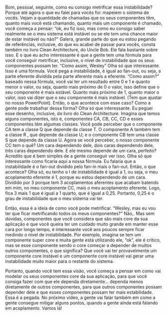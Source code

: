 Bom, pessoal, seguinte, como eu consigo metrificar essa instabilidade? Porque até agora o que eu falei para vocês foi: mapeiem o sistema de vocês. Vejam a quantidade de chamadas que os seus componentes têm, quanto mais você está chamando, quanto mais um componente é chamado, você começa a pensar: “ok, eu fiz isso, mas como eu consigo saber realmente se o meu sistema está instável ou se ele tem uma chance maior de estar instável ou não?” Galera, grande parte do que eu estou pegando de referências, inclusive, do que eu acabei de passar para vocês, consta também no livro Clean Architecture, do Uncle Bob. Ele fala bastante sobre isso. E o que eu acho interessante é que a gente tem uma fórmula para você conseguir metrificar, inclusive, o nível de instabilidade que os seus componentes possam ter. “Como assim, Wesley” Olha só que interessante. Isso é uma fórmula. Você pega a instabilidade, é igual ao fan-out, ou seja, a parte eferente dividida pela parte aferente mais a eferente. “Como assim?”  baseado nessa fórmula, você vai ter um resultado entre 0 e 1 e quanto menor o valor, ou seja, quanto mais próximo de 0 o valor, isso define que o seu componente é mais estável. Quanto mais próximo de 1, quanto maior o valor, isso vai dizer que o seu componente é mais instável. (Tem que ajustar no nosso PowerPoint). Então, o que acontece com esse caso? Como a gente pode trabalhar dessa forma? Olha só que interessante. Eu peguei esse desenho, inclusive, do livro do Clean Architecture. Imagina que temos alguns componentes, isto é, componentes CA, CB, CC, CD e esses componentes têm algumas classes.  Você pode perceber que o componente CA tem a classe Q que depende da classe T. O componente A também tem a classe R , que depende da classe U; e o componente CB tem uma classe S que depende da classe U. Agora se você perceber, o nosso componente CC tem o quê? Um cara dependendo dele, dois caras dependendo dele, três caras dependendo dele. E ele mesmo depende de um cara, perfeito? Acredito que é bem simples de a gente conseguir ver isso. Olha só que interessante como ficaria aqui a nossa fórmula. Eu falaria que a instabilidade é o fan-out dividido pelo fan-in mais o fan-out. Então, o que acontece? Olha só, eu tenho o I de instabilidade é igual a 1, ou seja, o meu acoplamento eferente é 1, porque eu estou dependendo de um cara. Dividido por 3 porque tem 3 acoplamentos aferentes que acabam batendo em mim, no meu componente CC, mais o meu acoplamento eferente. Logo, fica 3 mais 1 que é igual a 1 quarto, que é igual a 0,25. Portanto, 0,25 é o grau de instabilidade que o meu sistema vai ter.

Então, essa é a ideia de como você pode metrificar. “Wesley, mas eu vou ter que ficar metrificando todos os meus componentes?” Não,. Mas sem dúvidas, componentes que você considera que são mais core da sua aplicação e que você queira ter um cuidado muito grande em manter esse cara por longo tempo, é interessante você aos poucos sempre ficar medindo o nível de instabilidade. Por exemplo, imagina se tem um componente super core e muita gente está utilizando ele, “ok”, ele é crítico, mas se esse componente sendo o core começar a depender de muitos outros componentes, o que significa? Que você vai ter provavelmente um componente core instável e um componente core instável vai gerar uma instabilidade muito maior para o restante do sistema.

Portanto, quando você tem essa visão, você começa a pensar em como vai modelar os seus componentes core da sua aplicação, para que você consiga fazer com que ele dependa diretamente… dependa menos diretamente de outros componentes, para que outros componentes possam depender dele e que esses componentes possam ter mais estabilidade. Essa é a pegada. No próximo vídeo, a gente vai falar também em como a gente consegue mitigar alguns pontos, quando a gente ainda está falando em acoplamento. Vamos lá!

